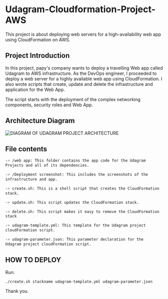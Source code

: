 # Udagram-Cloudformation-Project-AWS

This project is about deploying web servers for a high-availability web
app using CloudFormation on AWS.

## Project Introduction

In this project, papy's company wants to deploy a travelling Web app
called Udagram to AWS infrastructure. As the DevOps engineer, I
proceeded to deploy a web server for a highly available web app using
CloudFormation. I also wrote scripts that create, update and delete the
infrastructure and application for the Web App.

The script starts with the deployment of the complex networking
components, security roles and Web App.

## Architecture Diagram

![DIAGRAM OF UDAGRAM PROJECT ARCHITECTURE](https://user-images.githubusercontent.com/33078258/181122105-5236b16e-1aa7-4775-a06b-3ed264c84153.png)


## File contents
```sh
-> /web app: This folder contains the app code for the Udagram
Projects and all of its dependencies.

-> /Deployment screenshot: This includes the screenshots of the
infrastructure and app.

-> create.sh: This is a shell script that creates the CloudFormation
stack.

-> update.sh: This script updates the CloudFormation stack.

-> delete.sh: This script makes it easy to remove the CloudFormation
stack

-> udagram-template.yml: This template for the Udagram project
cloudFormation script.

-> udagram-parameter.json: This parameter declaration for the
Udagram project cloudFormation script.
```

## HOW TO DEPLOY 

Run:
```sh
./create.sh stackname udagram-template.yml udagram-parameter.json
```

Thank you.
